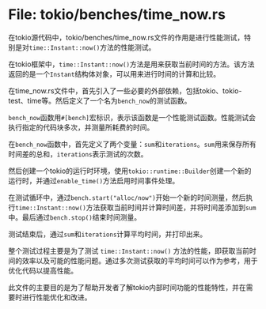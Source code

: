 # File: tokio/benches/time_now.rs

在tokio源代码中，tokio/benches/time_now.rs文件的作用是进行性能测试，特别是对`time::Instant::now()`方法的性能测试。

在tokio框架中，`time::Instant::now()`方法是用来获取当前时间的方法。该方法返回的是一个`Instant`结构体对象，可以用来进行时间的计算和比较。

在time_now.rs文件中，首先引入了一些必要的外部依赖，包括tokio、tokio-test、time等。然后定义了一个名为`bench_now`的测试函数。

`bench_now`函数用`#[bench]`宏标识，表示该函数是一个性能测试函数。性能测试会执行指定的代码块多次，并测量所耗费的时间。

在`bench_now`函数中，首先定义了两个变量：`sum`和`iterations`。`sum`用来保存所有时间差的总和，`iterations`表示测试的次数。

然后创建一个tokio的运行时环境，使用`tokio::runtime::Builder`创建一个新的运行时，并通过`enable_time()`方法启用时间事件处理。

在测试循环中，通过`bench.start("alloc/now")`开始一个新的时间测量，然后执行`time::Instant::now()`方法获取当前时间并计算时间差，并将时间差添加到`sum`中。最后通过`bench.stop()`结束时间测量。

测试结束后，通过`sum`和`iterations`计算平均时间，并打印出来。

整个测试过程主要是为了测试 `time::Instant::now()` 方法的性能，即获取当前时间的效率以及可能的性能问题。通过多次测试获取的平均时间可以作为参考，用于优化代码以提高性能。

此文件的主要目的是为了帮助开发者了解tokio内部时间功能的性能特性，并在需要时进行性能优化和改进。

